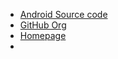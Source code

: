 - [Android Source code](https://github.com/BlinkID/blinkid-android)
- [GitHub Org](https://github.com/BlinkID)
- [Homepage](https://microblink.com/products/blinkid)
- 